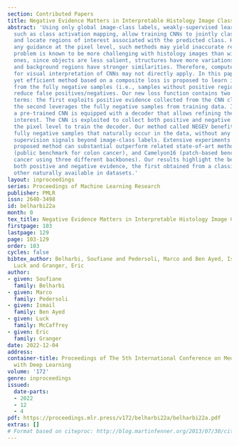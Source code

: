 ```yaml
---
section: Contributed Papers
title: Negative Evidence Matters in Interpretable Histology Image Classification
abstract: 'Using only global image-class labels, weakly-supervised learning methods,
  such as class activation mapping, allow training CNNs to jointly classify an image,
  and locate regions of interest associated with the predicted class. However, without
  any guidance at the pixel level, such methods may yield inaccurate regions. This
  problem is known to be more challenging with histology images than with natural
  ones, since objects are less salient, structures have more variations, and foreground
  and background regions have stronger similarities. Therefore, computer vision methods
  for visual interpretation of CNNs may not directly apply. In this paper, a simple
  yet efficient method based on a composite loss is proposed to learn information
  from the fully negative samples (i.e., samples without positive regions), and thereby
  reduce false positives/negatives. Our new loss function contains two complementary
  terms: the first exploits positive evidence collected from the CNN classifier, while
  the second leverages the fully negative samples from training data. In particular,
  a pre-trained CNN is equipped with a decoder that allows refining the regions of
  interest. The CNN is exploited to collect both positive and negative evidence at
  the pixel level to train the decoder. Our method called NEGEV benefits from the
  fully negative samples that naturally occur in the data, without any additional
  supervision signals beyond image-class labels. Extensive experiments show that our
  proposed method can substantial outperform related state-of-art methods on GlaS
  (public benchmark for colon cancer), and Camelyon16 (patch-based benchmark for breast
  cancer using three different backbones). Our results highlight the benefits of using
  both positive and negative evidence, the first obtained from a classifier, and the
  other naturally available in datasets.'
layout: inproceedings
series: Proceedings of Machine Learning Research
publisher: PMLR
issn: 2640-3498
id: belharbi22a
month: 0
tex_title: Negative Evidence Matters in Interpretable Histology Image Classification
firstpage: 103
lastpage: 129
page: 103-129
order: 103
cycles: false
bibtex_author: Belharbi, Soufiane and Pedersoli, Marco and Ben Ayed, Ismail and McCaffrey,
  Luck and Granger, Eric
author:
- given: Soufiane
  family: Belharbi
- given: Marco
  family: Pedersoli
- given: Ismail
  family: Ben Ayed
- given: Luck
  family: McCaffrey
- given: Eric
  family: Granger
date: 2022-12-04
address:
container-title: Proceedings of The 5th International Conference on Medical Imaging
  with Deep Learning
volume: '172'
genre: inproceedings
issued:
  date-parts:
  - 2022
  - 12
  - 4
pdf: https://proceedings.mlr.press/v172/belharbi22a/belharbi22a.pdf
extras: []
# Format based on citeproc: http://blog.martinfenner.org/2013/07/30/citeproc-yaml-for-bibliographies/
---
```


